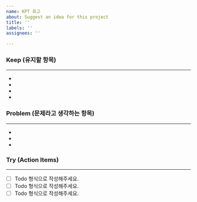 ```yaml
---
name: KPT 회고
about: Suggest an idea for this project
title: ''
labels: ''
assignees: ''

---
```


### Keep (유지할 항목)
---
-
-
-
-

### Problem (문제라고 생각하는 항목)
---
-
-
-


### Try (Action Items)
---
 - [ ] Todo 형식으로 작성해주세요.
 - [ ] Todo 형식으로 작성해주세요.
 - [ ] Todo 형식으로 작성해주세요.
